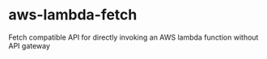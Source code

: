 # aws-lambda-fetch
Fetch compatible API for directly invoking an AWS lambda function without API gateway
